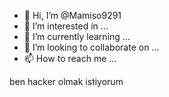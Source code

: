- 👋 Hi, I’m @Mamiso9291
- 👀 I’m interested in ...
- 🌱 I’m currently learning ...
- 💞️ I’m looking to collaborate on ...
- 📫 How to reach me ...

<!---
Mamiso9291/Mamiso9291 is a ✨ special ✨ repository because its `README.md` (this file) appears on your GitHub profile.
You can click the Preview link to take a look at your changes.
---> ben hacker olmak istiyorum
